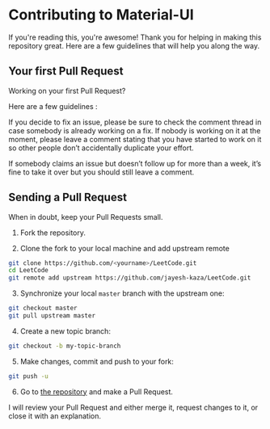 # Contributing to Material-UI

If you're reading this, you're awesome! Thank you for helping in making this repository great. Here are a few guidelines that will help you along the way.

## Your first Pull Request

Working on your first Pull Request?

Here are a few guidelines : 

If you decide to fix an issue, please be sure to check the comment thread in case somebody is already working on a fix. If nobody is working on it at the moment, please leave a comment stating that you have started to work on it so other people don’t accidentally duplicate your effort.

If somebody claims an issue but doesn’t follow up for more than a week, it’s fine to take it over but you should still leave a comment.

## Sending a Pull Request

When in doubt, keep your Pull Requests small.

1. Fork the repository.

2. Clone the fork to your local machine and add upstream remote

```sh
git clone https://github.com/<yourname>/LeetCode.git
cd LeetCode
git remote add upstream https://github.com/jayesh-kaza/LeetCode.git
```

3. Synchronize your local `master` branch with the upstream one:

```sh
git checkout master
git pull upstream master
```

4. Create a new topic branch:

```sh
git checkout -b my-topic-branch
```

5. Make changes, commit and push to your fork:

```sh
git push -u
```

6. Go to [the repository](https://github.com/jayesh-kaza/LeetCode.git) and make a Pull Request.

I will review your Pull Request and either merge it, request changes to it, or close it with an explanation.
